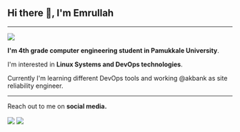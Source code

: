 ## Hi there 👋, I'm Emrullah

---

![](https://komarev.com/ghpvc/?username=emrullahcirit&color=blue)

**I'm 4th grade computer engineering student in Pamukkale University**.

I'm interested in **Linux Systems and DevOps technologies**.

Currently I'm learning different DevOps tools and working @akbank as site reliability engineer.

---

Reach out to me on **social media.**

<a href="https://twitter.com/Iamemrullah" target="blank"><img align="center" src="https://img.shields.io/badge/-twitter-black?style=for-the-badge&logo=twitter"/></a>
<a href="https://www.linkedin.com/in/emrullahcirit" target="blank"><img align="center" src="https://img.shields.io/badge/-linkedin-black?style=for-the-badge&logo=linkedin"/></a>  



